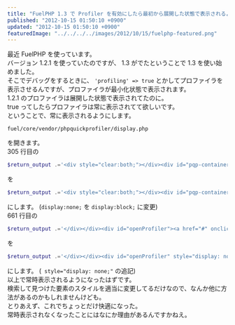 ```yaml
---
title: "FuelPHP 1.3 で Profiler を有効にしたら最初から展開した状態で表示されるようにする"
published: "2012-10-15 01:50:10 +0900"
updated: "2012-10-15 01:50:10 +0900"
featuredImage: "../../../../images/2012/10/15/fuelphp-featured.png"
---
```


最近 FuelPHP を使っています。  
バージョン 1.2.1 を使っていたのですが、 1.3 がでたということで 1.3 を使い始めました。  
そこでデバッグをするときに、 `'profiling' => true` とかしてプロファイラを表示させるんですが、プロファイラが最小化状態で表示されます。  
1.2.1 のプロファイラは展開した状態で表示されてたのに。  
true ってしたらプロファイラは常に表示されてて欲しいです。  
ということで、常に表示されるようにします。

```none
fuel/core/vendor/phpquickprofiler/display.php
```

を開きます。  
305 行目の

```php
$return_output .='<div style="clear:both;"></div><div id="pqp-container" class="pQp tallDetails" style="display:none;position:inherit;">';
```

を 

```php
$return_output .='<div style="clear:both;"></div><div id="pqp-container" class="pQp tallDetails" style="display:block;position:inherit;">';
```

にします。 (`display:none;` を `display:block;` に変更)  
661 行目の

```php
$return_output .='</div></div><div id="openProfiler"><a href="#" onclick="openProfiler();return false" title="Open Code Profiler">Code Profiler</a></div>';
```

を 

```php
$return_output .='</div></div><div id="openProfiler" style="display: none;"><a href="#" onclick="openProfiler();return false" title="Open Code Profiler">Code Profiler</a></div>';
```

にします。 (` style="display: none;"` の追記)  
以上で常時表示されるようになったはずです。  
検索して見つけた要素のスタイルを適当に変更してるだけなので、なんか他に方法があるのかもしれませんけども。  
とりあえず、これでちょっとだけ快適になった。  
常時表示されなくなったことにはなにか理由があるんですかねえ。
